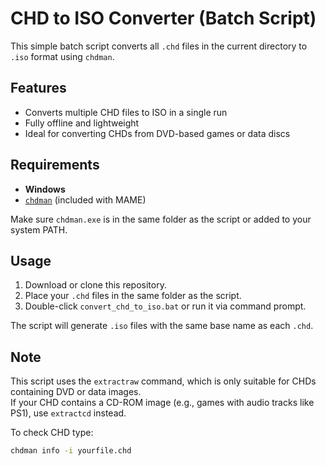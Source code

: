 # CHD to ISO Converter (Batch Script)

This simple batch script converts all `.chd` files in the current directory to `.iso` format using `chdman`.

## Features

- Converts multiple CHD files to ISO in a single run
- Fully offline and lightweight
- Ideal for converting CHDs from DVD-based games or data discs

## Requirements

- **Windows**
- [`chdman`](https://www.mamedev.org/) (included with MAME)

Make sure `chdman.exe` is in the same folder as the script or added to your system PATH.

## Usage

1. Download or clone this repository.
2. Place your `.chd` files in the same folder as the script.
3. Double-click `convert_chd_to_iso.bat` or run it via command prompt.

The script will generate `.iso` files with the same base name as each `.chd`.

## Note

This script uses the `extractraw` command, which is only suitable for CHDs containing DVD or data images.  
If your CHD contains a CD-ROM image (e.g., games with audio tracks like PS1), use `extractcd` instead.

To check CHD type:
```bash
chdman info -i yourfile.chd
